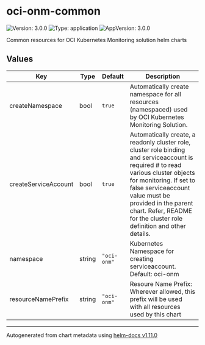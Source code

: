 # oci-onm-common

![Version: 3.0.0](https://img.shields.io/badge/Version-3.0.0-informational?style=flat-square) ![Type: application](https://img.shields.io/badge/Type-application-informational?style=flat-square) ![AppVersion: 3.0.0](https://img.shields.io/badge/AppVersion-3.0.0-informational?style=flat-square)

Common resources for OCI Kubernetes Monitoring solution helm charts

## Values

| Key | Type | Default | Description |
|-----|------|---------|-------------|
| createNamespace | bool | `true` | Automatically create namespace for all resources (namespaced) used by OCI Kubernetes Monitoring Solution. |
| createServiceAccount | bool | `true` | Automatically create, a readonly cluster role, cluster role binding and serviceaccount is required # to read various cluster objects for monitoring. If set to false serviceaccount value must be provided in the parent chart. Refer, README for the cluster role definition and other details. |
| namespace | string | `"oci-onm"` | Kubernetes Namespace for creating serviceaccount. Default: oci-onm |
| resourceNamePrefix | string | `"oci-onm"` | Resoure Name Prefix: Wherever allowed, this prefix will be used with all resources used by this chart |

----------------------------------------------
Autogenerated from chart metadata using [helm-docs v1.11.0](https://github.com/norwoodj/helm-docs/releases/v1.11.0)
